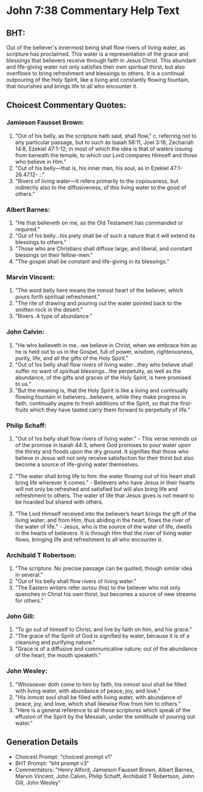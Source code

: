 # John 7:38 Commentary Help Text

## BHT:
Out of the believer's innermost being shall flow rivers of living water, as scripture has proclaimed. This water is a representation of the grace and blessings that believers receive through faith in Jesus Christ. This abundant and life-giving water not only satisfies their own spiritual thirst, but also overflows to bring refreshment and blessings to others. It is a continual outpouring of the Holy Spirit, like a living and constantly flowing fountain, that nourishes and brings life to all who encounter it.

## Choicest Commentary Quotes:
### Jamieson Fausset Brown:
1. "Out of his belly, as the scripture hath said, shall flow," c. referring not to any particular passage, but to such as Isaiah 58:11, Joel 3:18, Zechariah 14:8, Ezekiel 47:1-12; in most of which the idea is that of waters issuing from beneath the temple, to which our Lord compares Himself and those who believe in Him."
2. "Out of his belly—that is, his inner man, his soul, as in Ezekiel 47:1-26.47.12- :."
3. "Rivers of living water—It refers primarily to the copiousness, but indirectly also to the diffusiveness, of this living water to the good of others."

### Albert Barnes:
1. "He that believeth on me, as the Old Testament has commanded or required." 
2. "Out of his belly...his piety shall be of such a nature that it will extend its blessings to others."
3. "Those who are Christians shall diffuse large, and liberal, and constant blessings on their fellow-men."
4. "The gospel shall be constant and life-giving in its blessings."

### Marvin Vincent:
1. "The word belly here means the inmost heart of the believer, which pours forth spiritual refreshment." 
2. "The rite of drawing and pouring out the water pointed back to the smitten rock in the desert."
3. "Rivers. A type of abundance."

### John Calvin:
1. "He who believeth in me...we believe in Christ, when we embrace him as he is held out to us in the Gospel, full of power, wisdom, righteousness, purity, life, and all the gifts of the Holy Spirit."
2. "Out of his belly shall flow rivers of living water...they who believe shall suffer no want of spiritual blessings...the perpetuity, as well as the abundance, of the gifts and graces of the Holy Spirit, is here promised to us."
3. "But the meaning is, that the Holy Spirit is like a living and continually flowing fountain in believers...believers, while they make progress in faith, continually aspire to fresh additions of the Spirit, so that the first-fruits which they have tasted carry them forward to perpetuity of life."

### Philip Schaff:
1. "Out of his belly shall flow rivers of living water." - This verse reminds us of the promise in Isaiah 44:3, where God promises to pour water upon the thirsty and floods upon the dry ground. It signifies that those who believe in Jesus will not only receive satisfaction for their thirst but also become a source of life-giving water themselves.

2. "The water shall bring life to him: the water flowing out of his heart shall bring life wherever it comes." - Believers who have Jesus in their hearts will not only be refreshed and satisfied but will also bring life and refreshment to others. The water of life that Jesus gives is not meant to be hoarded but shared with others.

3. "The Lord Himself received into the believer’s heart brings the gift of the living water; and from Him, thus abiding in the heart, flows the river of the water of life." - Jesus, who is the source of the water of life, dwells in the hearts of believers. It is through Him that the river of living water flows, bringing life and refreshment to all who encounter it.

### Archibald T Robertson:
1. "The scripture. No precise passage can be quoted, though similar idea in several."
2. "Out of his belly shall flow rivers of living water."
3. "The Eastern writers refer αυτου (his) to the believer who not only quenches in Christ his own thirst, but becomes a source of new streams for others."

### John Gill:
1. "To go out of himself to Christ, and live by faith on him, and his grace."
2. "The grace of the Spirit of God is signified by water, because it is of a cleansing and purifying nature."
3. "Grace is of a diffusive and communicative nature; out of the abundance of the heart, the mouth speaketh."

### John Wesley:
1. "Whosoever doth come to him by faith, his inmost soul shall be filled with living water, with abundance of peace, joy, and love." 
2. "His inmost soul shall be filled with living water, with abundance of peace, joy, and love, which shall likewise flow from him to others." 
3. "Here is a general reference to all those scriptures which speak of the effusion of the Spirit by the Messiah, under the similitude of pouring out water."


## Generation Details
- Choicest Prompt: "choicest prompt v1"
- BHT Prompt: "bht prompt v3"
- Commentators: "Henry Alford, Jamieson Fausset Brown, Albert Barnes, Marvin Vincent, John Calvin, Philip Schaff, Archibald T Robertson, John Gill, John Wesley"

